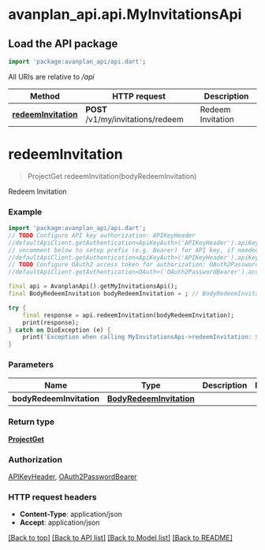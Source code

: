 # avanplan_api.api.MyInvitationsApi

## Load the API package
```dart
import 'package:avanplan_api/api.dart';
```

All URIs are relative to */api*

Method | HTTP request | Description
------------- | ------------- | -------------
[**redeemInvitation**](MyInvitationsApi.md#redeeminvitation) | **POST** /v1/my/invitations/redeem | Redeem Invitation


# **redeemInvitation**
> ProjectGet redeemInvitation(bodyRedeemInvitation)

Redeem Invitation

### Example
```dart
import 'package:avanplan_api/api.dart';
// TODO Configure API key authorization: APIKeyHeader
//defaultApiClient.getAuthentication<ApiKeyAuth>('APIKeyHeader').apiKey = 'YOUR_API_KEY';
// uncomment below to setup prefix (e.g. Bearer) for API key, if needed
//defaultApiClient.getAuthentication<ApiKeyAuth>('APIKeyHeader').apiKeyPrefix = 'Bearer';
// TODO Configure OAuth2 access token for authorization: OAuth2PasswordBearer
//defaultApiClient.getAuthentication<OAuth>('OAuth2PasswordBearer').accessToken = 'YOUR_ACCESS_TOKEN';

final api = AvanplanApi().getMyInvitationsApi();
final BodyRedeemInvitation bodyRedeemInvitation = ; // BodyRedeemInvitation | 

try {
    final response = api.redeemInvitation(bodyRedeemInvitation);
    print(response);
} catch on DioException (e) {
    print('Exception when calling MyInvitationsApi->redeemInvitation: $e\n');
}
```

### Parameters

Name | Type | Description  | Notes
------------- | ------------- | ------------- | -------------
 **bodyRedeemInvitation** | [**BodyRedeemInvitation**](BodyRedeemInvitation.md)|  | 

### Return type

[**ProjectGet**](ProjectGet.md)

### Authorization

[APIKeyHeader](../README.md#APIKeyHeader), [OAuth2PasswordBearer](../README.md#OAuth2PasswordBearer)

### HTTP request headers

 - **Content-Type**: application/json
 - **Accept**: application/json

[[Back to top]](#) [[Back to API list]](../README.md#documentation-for-api-endpoints) [[Back to Model list]](../README.md#documentation-for-models) [[Back to README]](../README.md)

